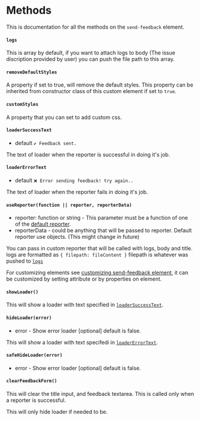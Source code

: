 # Methods
This is documentation for all the methods on the `send-feedback` element.

#### `logs`

This is array by default, if you want to attach logs to body (The issue discription provided by user) you can push the
file path to this array.

#### `removeDefaultStyles`

A property if set to true, will remove the default styles. This property can be inherited from 
constructor class of this custom element if set to `true`.

#### `customStyles`

A property that you can set to add custom css. 

#### `loaderSuccessText`
* default `✔ Feedback sent.`

The text of loader when the reporter is successful in doing it's job.

#### `loaderErrorText`
* default `❌ Error sending feedback! try again..`

The text of loader when the reporter fails in doing it's job.

#### `useReporter(function || reporter, reporterData)`
* reporter: function or string - This parameter must be a function of one of the
[default reporter](reporters.md).
* reporterData - could be anything that will be passed to reporter. Default reporter
use objects. (This might change in future)

You can pass in custom reporter that will be called with logs, body and title.
logs are formatted as `{ filepath: fileContent }` filepath is whatever was pushed to [`logs`](#logs)

For customizing elements see [customizing send-feedback element](customize.md), it can be customized
by setting attribute or by properties on element.

#### `showLoader()`

This will show a loader with text specified in [`loaderSuccessText`](#loadersuccesstext).

#### `hideLoader(error)`
* error - Show error loader [optional] default is false.

This will show a loader with text specifedi in [`loaderErrorText`](#loadererrortext).

#### `safeHideLoader(error)`
* error - Show error loader [optional] default is false.

#### `clearFeedbackForm()`
This will clear the title input, and feedback textarea. This is called only when a reporter is successful.

This will only hide loader if needed to be.
